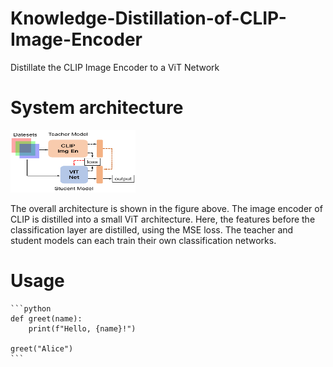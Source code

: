 # Knowledge-Distillation-of-CLIP-Image-Encoder
Distillate the CLIP Image Encoder to a ViT Network

# System architecture
 <img src="./models/Arch.png" alt="System architecture" width="200" height="100">

The overall architecture is shown in the figure above. The image encoder of CLIP is distilled into a small ViT architecture. Here, the features before the classification layer are distilled, using the MSE loss. The teacher and student models can each train their own classification networks.

# Usage
<pre lang="no-highlight"><code>```python
def greet(name):
    print(f"Hello, {name}!")

greet("Alice")
```
</code></pre>
